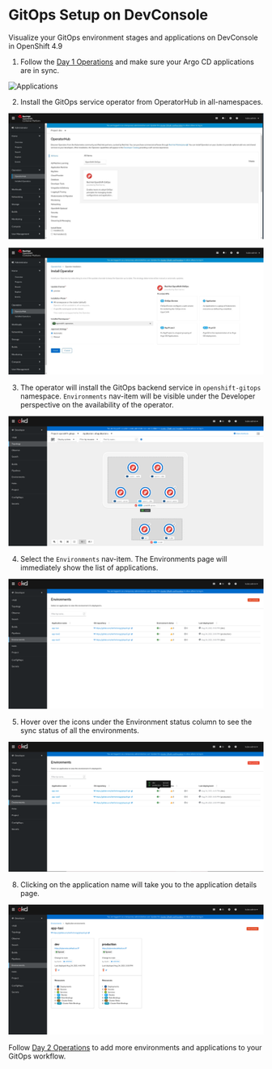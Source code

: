 # GitOps Setup on DevConsole

Visualize your GitOps environment stages and applications on DevConsole in OpenShift 4.9


1. Follow the [Day 1 Operations](../journey/day1) and make sure your Argo CD applications are in sync.

![Applications](../journey/day1/img/ArgoCD_UI.png)

2. Install the GitOps service operator from OperatorHub in all-namespaces.

![Operator](./img/GitOps_Operator.jpg)

![Installation](./img/GitOps_Installation.jpg)

3. The operator will install the GitOps backend service in `openshift-gitops` namespace. `Environments` nav-item will be visible under the Developer perspective on the availability of the operator.

![Service](./img/GitOps_Service.png)

4. Select the `Environments` nav-item. The Environments page will immediately show the list of applications.

![Application_List](./img/GitOps_4.9_Environments.png)

5. Hover over the icons under the Environment status column to see the sync status of all the environments.

![Application_List](./img/GitOps_4.8_Environments_Tooltip.png)

8. Clicking on the application name will take you to the application details page.

![GitOps Details Page](./img/GitOps_App_Details.png)

Follow [Day 2 Operations](../journey/day2) to add more environments and applications to your GitOps workflow.